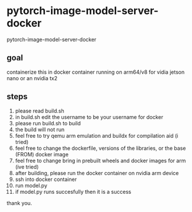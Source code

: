 # pytorch-image-model-server-docker
pytorch-image-model-server-docker

## goal 
containerize this in docker container running on arm64/v8
for vidia jetson nano or an nvidia tx2

## steps
1. please read build.sh
1. in build.sh edit the username to be your username for docker
1. please run build.sh to build
1. the build will not run
1. feel free to try qemu arm emulation and buildx for compilation aid (i tried)
1. feel free to change the dockerfile, versions of the libraries, or the base (FROM) docker image
1. feel free to change bring in prebuilt wheels and docker images for arm (ive tried)
1. after building, please run the docker container on nvidia arm device
1. ssh into docker container
1. run model.py
1. if model.py runs succesfully then it is a success

thank you.


